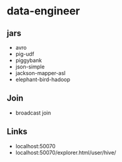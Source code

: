 # data-engineer

## jars 
- avro 
- pig-udf 
- piggybank 
- json-simple
- jackson-mapper-asl
- elephant-bird-hadoop 



## Join 
- broadcast join 


## Links 
- localhost:50070 
- localhost:50070/explorer.html/user/hive/


